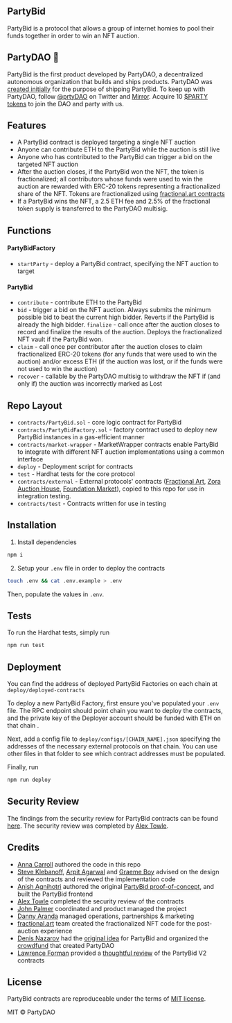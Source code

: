 ## PartyBid

PartyBid is a protocol that allows a group of internet homies to pool their funds together in order to win an NFT auction.

## PartyDAO 🥳

PartyBid is the first product developed by PartyDAO, a decentralized autonomous organization that builds and ships products. PartyDAO was [created initially](https://d.mirror.xyz/FLqkPA3iN4x-p97UhfhWwaCx8rBmVo-1yttY20oaob4) for the purpose of shipping PartyBid.
To keep up with PartyDAO, follow [@prtyDAO](https://twitter.com/prtyDAO) on Twitter and [Mirror](https://party.mirror.xyz/). Acquire 10 [$PARTY tokens](https://etherscan.io/token/0x402eb84d9cb2d6cf66bde9b46d7277d3f4a16b54?a=0x2f4bea4cb44d0956ce4980e76a20a8928e00399a) to join the DAO and party with us.

## Features

- A PartyBid contract is deployed targeting a single NFT auction
- Anyone can contribute ETH to the PartyBid while the auction is still live
- Anyone who has contributed to the PartyBid can trigger a bid on the targeted NFT auction
- After the auction closes, if the PartyBid won the NFT, the token is fractionalized; all contributors whose funds were used to win the auction are rewarded with ERC-20 tokens representing a fractionalized share of the NFT. Tokens are fractionalized using [fractional.art contracts](https://github.com/fractional-company/contracts)
- If a PartyBid wins the NFT, a 2.5 ETH fee and 2.5% of the fractional token supply is transferred to the PartyDAO multisig.

## Functions

#### PartyBidFactory

- `startParty` - deploy a PartyBid contract, specifying the NFT auction to target

#### PartyBid

- `contribute` - contribute ETH to the PartyBid
- `bid` - trigger a bid on the NFT auction. Always submits the minimum possible bid to beat the current high bidder. Reverts if the PartyBid is already the high bidder.
  `finalize` - call once after the auction closes to record and finalize the results of the auction. Deploys the fractionalized NFT vault if the PartyBid won.
- `claim` - call once per contributor after the auction closes to claim fractionalized ERC-20 tokens (for any funds that were used to win the auction) and/or excess ETH (if the auction was lost, or if the funds were not used to win the auction)
- `recover` - callable by the PartyDAO multisig to withdraw the NFT if (and only if) the auction was incorrectly marked as Lost

## Repo Layout

- `contracts/PartyBid.sol` - core logic contract for PartyBid
- `contracts/PartyBidFactory.sol` - factory contract used to deploy new PartyBid instances in a gas-efficient manner
- `contracts/market-wrapper` - MarketWrapper contracts enable PartyBid to integrate with different NFT auction implementations using a common interface
- `deploy` - Deployment script for contracts
- `test` - Hardhat tests for the core protocol
- `contracts/external` - External protocols' contracts ([Fractional Art](https://github.com/fractional-company/contracts), [Zora Auction House](https://github.com/ourzora/auction-house), [Foundation Market](https://etherscan.io/address/0xa7d94560dbd814af316dd96fde78b9136a977d1c#code)), copied to this repo for use in integration testing.
- `contracts/test` - Contracts written for use in testing

## Installation

1. Install dependencies

```bash
npm i
```

2. Setup your `.env` file in order to deploy the contracts

```bash
touch .env && cat .env.example > .env
```

Then, populate the values in `.env`.

## Tests

To run the Hardhat tests, simply run

```bash
npm run test
```

## Deployment

You can find the address of deployed PartyBid Factories on each chain at `deploy/deployed-contracts`

To deploy a new PartyBid Factory, first ensure you've populated your `.env` file. The RPC endpoint should point chain you want to deploy the contracts, and the private key of the Deployer account should be funded with ETH on that chain .

Next, add a config file to `deploy/configs/[CHAIN_NAME].json` specifying the addresses of the necessary external protocols on that chain. You can use other files in that folder to see which contract addresses must be populated.

Finally, run

```bash
npm run deploy
```

## Security Review

The findings from the security review for PartyBid contracts can be found [here](https://hackmd.io/@alextowle/ryGQ4L-pd#PartyBid-Report). The security review was completed by [Alex Towle](https://twitter.com/jalex_towle).

## Credits

- [Anna Carroll](https://twitter.com/annascarroll) authored the code in this repo
- [Steve Klebanoff](https://twitter.com/steveklbnf), [Arpit Agarwal](https://twitter.com/atvanguard) and [Graeme Boy](https://twitter.com/strangechances) advised on the design of the contracts and reviewed the implementation code
- [Anish Agnihotri](https://twitter.com/_anishagnihotri) authored the original [PartyBid proof-of-concept](https://github.com/Anish-Agnihotri/partybid), and built the PartyBid frontend
- [Alex Towle](https://twitter.com/jalex_towle) completed the security review of the contracts
- [John Palmer](https://twitter.com/john_c_palmer) coordinated and product managed the project
- [Danny Aranda](https://twitter.com/daranda) managed operations, partnerships & marketing
- [fractional.art](https://fractional.art/) team created the fractionalized NFT code for the post-auction experience
- [Denis Nazarov](https://twitter.com/Iiterature) had the [original idea](https://twitter.com/Iiterature/status/1383238473767813125?s=20) for PartyBid and organized the [crowdfund](https://d.mirror.xyz/FLqkPA3iN4x-p97UhfhWwaCx8rBmVo-1yttY20oaob4) that created PartyDAO
- [Lawrence Forman](https://merklejerk.com/) provided a [thoughtful review](https://github.com/merklejerk/partybid-review/pull/1) of the PartyBid V2 contracts

## License

PartyBid contracts are reproduceable under the terms of [MIT license](https://en.wikipedia.org/wiki/MIT_License).

MIT © PartyDAO
